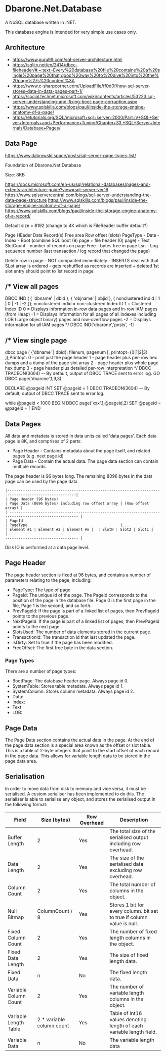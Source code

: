 # Dbarone.Net.Database
A NoSQL database written in .NET.

This database engine is intended for very simple use cases only.

## Architecture

- https://www.guru99.com/sql-server-architecture.html
- https://sqlity.net/en/2414/dbcc-fileheader/#:~:text=Every%20database%20file%20contains%20a%20single%20page%20that,good%20way%20to%20dive%20into%20the%20page%27s%20content%3A
- https://www.c-sharpcorner.com/UploadFile/ff0d0f/how-sql-server-stores-data-in-data-pages-part-1/
- https://social.technet.microsoft.com/wiki/contents/articles/53223.sql-server-understanding-and-fixing-boot-page-corruption.aspx
- https://www.sqlskills.com/blogs/paul/inside-the-storage-engine-anatomy-of-a-page/
- https://etutorials.org/SQL/microsoft+sql+server+2000/Part+V+SQL+Server+Internals+and+Performance+Tuning/Chapter+33.+SQL+Server+Internals/Database+Pages/

## Data Page

https://www.dabrowski.space/posts/sql-server-page-types-list/

Foundation of Dbarone.Net.Database

Size: 8KB

https://docs.microsoft.com/en-us/sql/relational-databases/pages-and-extents-architecture-guide?view=sql-server-ver16
https://www.sqlservercentral.com/blogs/sql-server-understanding-the-data-page-structure
https://www.sqlskills.com/blogs/paul/inside-the-storage-engine-anatomy-of-a-page/
https://www.sqlskills.com/blogs/paul/inside-the-storage-engine-anatomy-of-a-record/

Default size = 8192 (change to 4K which is FileReader buffer default?)

Page HEader
Data Record(s)
Free area
Row offset (slots)
PageType
    - Data
    - Index
    - Boot (combine SQL boot (9) page + file header (0) page)
    - Text
SlotCount - number of records on page
Free - bytes free in page
Lsn - Log sequence number (last transaction / log record that changed the page)


Delete row in page - NOT compacted immediately - INSERTS deal with that
SLot array is ordered - gets reshuffled as records are inserted + deleted
1st slot entry should point to 1st record in page


/*
View all pages
--------------
DBCC IND ( { 'dbname' | dbid }, { 'objname' | objid }, { nonclustered indid | 1 | 0 | -1 | -2 });
nonclustered indid = non-clustered Index ID
1 = Clustered Index ID
0 = Displays information in-row data pages and in-row IAM pages (from Heap)
-1 = Displays information for all pages of all indexes including LOB (Large object binary) pages and row-overflow pages
-2 = Displays information for all IAM pages
*/
DBCC IND('dbarone','posts', -1)

/*
View single page
----------------
dbcc page ( {'dbname' | dbid}, filenum, pagenum [, printopt={0|1|2|3} ]);Printopt:
0 - print just the page header
1 - page header plus per-row hex dumps and a dump of the page slot array 
2 - page header plus whole page hex dump
3 - page header plus detailed per-row interpretation
*/
DBCC TRACEON(3604)	-- By default, output of DBCC TRACE sent to error log. 
GO
DBCC page('dbarone',1,9,3)



DECLARE @pageid INT
SET @pageid = 1
DBCC TRACEON(3604)	-- By default, output of DBCC TRACE sent to error log. 

while @pageid < 1000
BEGIN
	DBCC page('xxx',1,@pageid,2)
	SET @pageid = @pageid + 1
END

Data Pages
----------
All data and metadata is stored in data units called 'data pages'. Each data page is 8K, and comprises of 2 parts:
- Page Header - Contains metadata about the page itself, and related pages (e.g. next page id)
- Page Data - Contain the actual data. The page data section can contain multiple records.

The page header is 96 bytes long. The remaining 8096 bytes in the data page can be used by the page data.

```
|-----------------------------------------------------------------------------------------------------|
| Page Header (96 bytes)                                                                                | Page Data (8096 bytes) including row offset array | (Row offset array) |
| ----------------------------------------------------------------------------------------------------- |
| PageId                                                                                                | PageType                                          | ...                | Element #1 | Element #2 | Element #n |  | SlotN | Slot2 | Slot1 |
| ----------------------------------------------------------------------------------------------------- |
```

Disk IO is performed at a data page level.

Page Header
-----------
The page header section is fixed at 96 bytes, and contains a number of parameters relating to the page, including:
- PageType: The type of page
- PageId: The unique id of the page. The PageId corresponds to the position of the page in the database file. Page 0 is the first page in the file, Page 1 is the second, and so forth.
- PrevPageId: If the page is part of a linked list of pages, then PrevPageId points to the previous page.
- NextPageId: If the page is part of a linked list of pages, then PrevPageId points to the next page.
- SlotsUsed: The number of data elements stored in the current page.
- TransactionId: The transaction id that last updated the page.
- IsDirty: Set to true if the page has been modified.
- FreeOffset: The first free byte in the data section. 

### Page Types
There are a number of page types:
- BootPage: The database header page. Always page id 0.
- SystemTable: Stores table metadata. Always page id 1.
- SystemColumn: Stores column metadata. Always page id 2.
- Data:
- Index:
- Text
- LOB:

Page Data
---------
The Page Data section contains the actual data in the page. At the end of the page data section is a special area known as the offset or slot table. This is a table of 2-byte integers that point to the start offset of each record in the page data. This allows for variable length data to be stored in the page data area.

Serialisation
-------------
In order to move data from disk to memory and vice versa, it must be serialised. A custom serialiser has been implemented to do this. The serialiser is able to serialise any object, and stores the serialised output in the following format:

| Field                 | Size (bytes)              | Row Overhead | Description                                                             |
| --------------------- | ------------------------- | ------------ | ----------------------------------------------------------------------- |
| Buffer Length         | 2                         | Yes          | The total size of the serialised output including row overhead.         |
| Data Length           | 2                         | Yes          | The size of the serialised data excluding row overhead.                 |
| Column Count          | 2                         | Yes          | The total number of columns in the object.                              |
| Null Bitmap           | ColumnCount / 8           | Yes          | Stores 1 bit for every column. bit set to true if column value is null. |
| Fixed Column Count    | 2                         | Yes          | The number of fixed length columns in the object.                       |
| Fixed Data Length     | 2                         | Yes          | The size of fixed length data.                                          |
| Fixed Data            | n                         | No           | The fixed length data.                                                  |
| Variable Column Count | 2                         | Yes          | The number of variable length columns in the object.                    |
| Variable Length Table | 2 * variable column count | Yes          | Table of Int16 values denoting length of each variable length field.    |
| Variable Data         | n                         | No           | The variable length data                                                |
